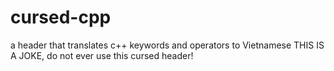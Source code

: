 # cursed-cpp
a header that translates c++ keywords and operators to Vietnamese
THIS IS A JOKE, do not ever use this cursed header!
